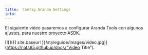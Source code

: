 ```yaml
---
title:  Config Aranda Settings
info:
---
```


El siguiente video pasaremos a configurar Aranda Tools con algunos ajustes, para nuestro proyecto ASDK.



[![]({{ site.baseurl }}/styleguide/images/video.jpg)](https://nats85.github.io/docs/"Video Title").
